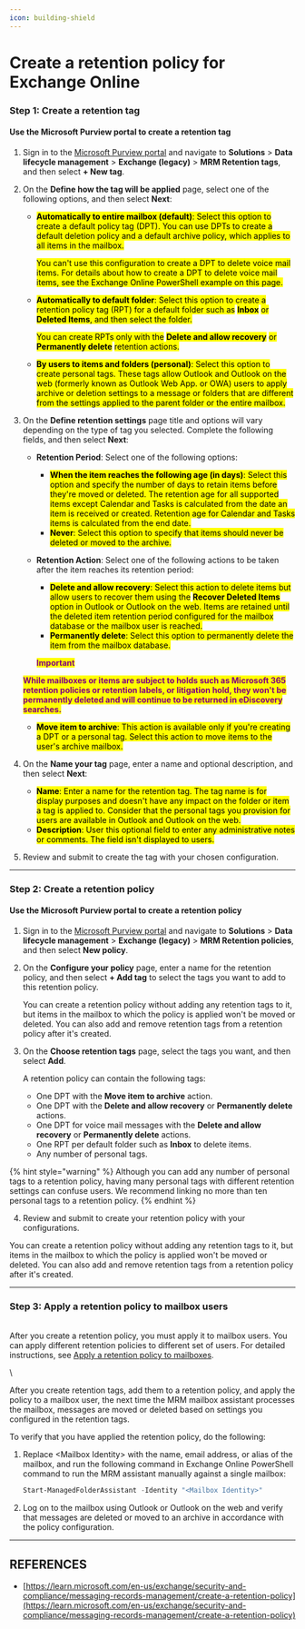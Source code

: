 ```yaml
---
icon: building-shield
---
```


# Create a retention policy for Exchange Online

### Step 1: Create a retention tag <a href="#step-1-create-a-retention-tag" id="step-1-create-a-retention-tag"></a>

#### Use the Microsoft Purview portal to create a retention tag <a href="#use-the-microsoft-purview-portal-to-create-a-retention-tag" id="use-the-microsoft-purview-portal-to-create-a-retention-tag"></a>

1. Sign in to the [Microsoft Purview portal](https://purview.microsoft.com/) and navigate to **Solutions** > **Data lifecycle management** > **Exchange (legacy)** > **MRM Retention tags**, and then select **+ New tag**.
2. On the **Define how the tag will be applied** page, select one of the following options, and then select **Next**:
   *   <mark style="color:$warning;">**Automatically to entire mailbox (default)**</mark><mark style="color:$warning;">: Select this option to create a default policy tag (DPT). You can use DPTs to create a default deletion policy and a default archive policy, which applies to all items in the mailbox.</mark>

       <mark style="color:$warning;">You can't use this configuration to create a DPT to delete voice mail items. For details about how to create a DPT to delete voice mail items, see the Exchange Online PowerShell example on this page.</mark>
   *   <mark style="color:$warning;">**Automatically to default folder**</mark><mark style="color:$warning;">: Select this option to create a retention policy tag (RPT) for a default folder such as</mark> <mark style="color:$warning;"></mark><mark style="color:$warning;">**Inbox**</mark> <mark style="color:$warning;"></mark><mark style="color:$warning;">or</mark> <mark style="color:$warning;"></mark><mark style="color:$warning;">**Deleted Items**</mark><mark style="color:$warning;">, and then select the folder.</mark>

       <mark style="color:$warning;">You can create RPTs only with the</mark> <mark style="color:$warning;"></mark><mark style="color:$warning;">**Delete and allow recovery**</mark> <mark style="color:$warning;"></mark><mark style="color:$warning;">or</mark> <mark style="color:$warning;"></mark><mark style="color:$warning;">**Permanently delete**</mark> <mark style="color:$warning;"></mark><mark style="color:$warning;">retention actions.</mark>
   * <mark style="color:$warning;">**By users to items and folders (personal)**</mark><mark style="color:$warning;">: Select this option to create personal tags. These tags allow Outlook and Outlook on the web (formerly known as Outlook Web App. or OWA) users to apply archive or deletion settings to a message or folders that are different from the settings applied to the parent folder or the entire mailbox.</mark>
3.  On the **Define retention settings** page title and options will vary depending on the type of tag you selected. Complete the following fields, and then select **Next**:

    * **Retention Period**: Select one of the following options:
      * <mark style="color:$warning;">**When the item reaches the following age (in days)**</mark><mark style="color:$warning;">: Select this option and specify the number of days to retain items before they're moved or deleted. The retention age for all supported items except Calendar and Tasks is calculated from the date an item is received or created. Retention age for Calendar and Tasks items is calculated from the end date.</mark>
      * <mark style="color:$warning;">**Never**</mark><mark style="color:$warning;">: Select this option to specify that items should never be deleted or moved to the archive.</mark>
    *   **Retention Action**: Select one of the following actions to be taken after the item reaches its retention period:

        * <mark style="color:$warning;">**Delete and allow recovery**</mark><mark style="color:$warning;">: Select this action to delete items but allow users to recover them using the</mark> <mark style="color:$warning;"></mark><mark style="color:$warning;">**Recover Deleted Items**</mark> <mark style="color:$warning;"></mark><mark style="color:$warning;">option in Outlook or Outlook on the web. Items are retained until the deleted item retention period configured for the mailbox database or the mailbox user is reached.</mark>
        *   <mark style="color:$warning;">**Permanently delete**</mark><mark style="color:$warning;">: Select this option to permanently delete the item from the mailbox database.</mark>



        <mark style="color:purple;">**Important**</mark>

    <mark style="color:purple;">**While mailboxes or items are subject to holds such as Microsoft 365 retention policies or retention labels, or litigation hold, they won't be permanently deleted and will continue to be returned in eDiscovery searches.**</mark>



    * <mark style="color:$warning;">**Move item to archive**</mark><mark style="color:$warning;">: This action is available only if you're creating a DPT or a personal tag. Select this action to move items to the user's archive mailbox.</mark>
4. On the **Name your tag** page, enter a name and optional description, and then select **Next**:
   * <mark style="color:$warning;">**Name**</mark><mark style="color:$warning;">: Enter a name for the retention tag. The tag name is for display purposes and doesn't have any impact on the folder or item a tag is applied to. Consider that the personal tags you provision for users are available in Outlook and Outlook on the web.</mark>
   * <mark style="color:$warning;">**Description**</mark><mark style="color:$warning;">: User this optional field to enter any administrative notes or comments. The field isn't displayed to users.</mark>
5. Review and submit to create the tag with your chosen configuration.



***

### Step 2: Create a retention policy <a href="#step-2-create-a-retention-policy" id="step-2-create-a-retention-policy"></a>

#### Use the Microsoft Purview portal to create a retention policy <a href="#use-the-microsoft-purview-portal-to-create-a-retention-policy" id="use-the-microsoft-purview-portal-to-create-a-retention-policy"></a>

1. Sign in to the [Microsoft Purview portal](https://purview.microsoft.com/) and navigate to **Solutions** > **Data lifecycle management** > **Exchange (legacy)** > **MRM Retention policies**, and then select **New policy**.
2.  On the **Configure your policy** page, enter a name for the retention policy, and then select **+ Add tag** to select the tags you want to add to this retention policy.

    You can create a retention policy without adding any retention tags to it, but items in the mailbox to which the policy is applied won't be moved or deleted. You can also add and remove retention tags from a retention policy after it's created.
3.  On the **Choose retention tags** page, select the tags you want, and then select **Add**.

    A retention policy can contain the following tags:

    * One DPT with the **Move item to archive** action.
    * One DPT with the **Delete and allow recovery** or **Permanently delete** actions.
    * One DPT for voice mail messages with the **Delete and allow recovery** or **Permanently delete** actions.
    * One RPT per default folder such as **Inbox** to delete items.
    * Any number of personal tags.

{% hint style="warning" %}
Although you can add any number of personal tags to a retention policy, having many personal tags with different retention settings can confuse users. We recommend linking no more than ten personal tags to a retention policy.
{% endhint %}

4. Review and submit to create your retention policy with your configurations.

You can create a retention policy without adding any retention tags to it, but items in the mailbox to which the policy is applied won't be moved or deleted. You can also add and remove retention tags from a retention policy after it's created.



***

### Step 3: Apply a retention policy to mailbox users <a href="#step-3-apply-a-retention-policy-to-mailbox-users" id="step-3-apply-a-retention-policy-to-mailbox-users"></a>

\
After you create a retention policy, you must apply it to mailbox users. You can apply different retention policies to different set of users. For detailed instructions, see [Apply a retention policy to mailboxes](https://learn.microsoft.com/en-us/exchange/security-and-compliance/messaging-records-management/apply-retention-policy).

\


After you create retention tags, add them to a retention policy, and apply the policy to a mailbox user, the next time the MRM mailbox assistant processes the mailbox, messages are moved or deleted based on settings you configured in the retention tags.

To verify that you have applied the retention policy, do the following:

1.  Replace \<Mailbox Identity> with the name, email address, or alias of the mailbox, and run the following command in Exchange Online PowerShell command to run the MRM assistant manually against a single mailbox:

    ```powershell
    Start-ManagedFolderAssistant -Identity "<Mailbox Identity>"
    ```
2. Log on to the mailbox using Outlook or Outlook on the web and verify that messages are deleted or moved to an archive in accordance with the policy configuration.



***

## REFERENCES

* [https://learn.microsoft.com/en-us/exchange/security-and-compliance/messaging-records-management/create-a-retention-policy](https://learn.microsoft.com/en-us/exchange/security-and-compliance/messaging-records-management/create-a-retention-policy)
